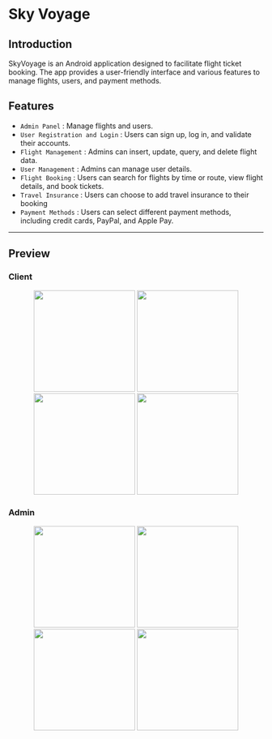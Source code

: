 # Sky Voyage

## Introduction
SkyVoyage is an Android application designed to facilitate flight ticket booking. The app provides a user-friendly interface and various features to manage flights, users, and payment methods. 

## Features
- `Admin Panel` : Manage flights and users.
- `User Registration and Login` : Users can sign up, log in, and validate their accounts.
- `Flight Management` : Admins can insert, update, query, and delete flight data.
- `User Management` : Admins can manage user details.
- `Flight Booking` : Users can search for flights by time or route, view flight details, and book tickets.
- `Travel Insurance` : Users can choose to add travel insurance to their booking
- `Payment Methods` : Users can select different payment methods, including credit cards, PayPal, and Apple Pay.

<hr>

## Preview

### Client

<div align="center">
    <img style="width: 200px" src="https://i.imghippo.com/files/lndC9772PWA.jpg">
    <img style="width: 200px" src="https://i.imghippo.com/files/gPVT01719346945.jpg">
    <img style="width: 200px" src="https://i.imghippo.com/files/G1kNf1719346978.jpg">
    <img style="width: 200px" src="https://i.imghippo.com/files/Tp8Cj1719347086.jpg">
</div>

### Admin

<div align="center">
    <img style="width: 200px" src="https://i.imghippo.com/files/pYD7316AC.jpg">
    <img style="width: 200px" src="https://i.imghippo.com/files/DdJea1719346699.jpg">
    <img style="width: 200px" src="https://i.imghippo.com/files/NzYy31719346795.jpg">
    <img style="width: 200px" src="https://i.imghippo.com/files/IC6US1719346844.jpg">
</div>
